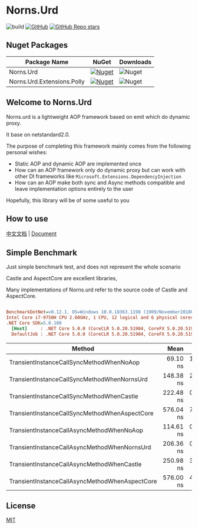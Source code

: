 # Norns.Urd

![build](https://github.com/fs7744/Norns.Urd/workflows/build/badge.svg)
[![GitHub](https://img.shields.io/github/license/fs7744/Norns.Urd)](https://github.com/fs7744/Norns.Urd/blob/main/LICENSE)
[![GitHub Repo stars](https://img.shields.io/github/stars/fs7744/Norns.Urd?style=social)](https://github.com/fs7744/Norns.Urd)

## Nuget Packages

| Package Name |  NuGet | Downloads  |
|--------------|  ------- |  ----  |
| Norns.Urd | [![Nuget](https://img.shields.io/nuget/v/Norns.Urd?style=flat-square)](https://www.nuget.org/packages/Norns.Urd/) | ![Nuget](https://img.shields.io/nuget/dt/Norns.Urd) |
| Norns.Urd.Extensions.Polly | [![Nuget](https://img.shields.io/nuget/v/Norns.Urd.Extensions.Polly?style=flat-square)](https://www.nuget.org/packages/Norns.Urd.Extensions.Polly/) | ![Nuget](https://img.shields.io/nuget/dt/Norns.Urd.Extensions.Polly) |

## Welcome to Norns.Urd

Norns.urd is a lightweight AOP framework based on emit which do dynamic proxy.

It base on netstandard2.0.

The purpose of completing this framework mainly comes from the following personal wishes:

- Static AOP and dynamic AOP are implemented once
- How can an AOP framework only do dynamic proxy but can work with other DI frameworks like `Microsoft.Extensions.DependencyInjection`
- How can an AOP make both sync and Async methods compatible and leave implementation options entirely to the user

Hopefully, this library will be of some useful to you

## How to use

[中文文档](https://fs7744.github.io/Norns.Urd/zh-cn/index.html) |  [Document](https://fs7744.github.io/Norns.Urd/index.html)

## Simple Benchmark

Just simple benchmark test, and does not represent the whole scenario

Castle and AspectCore are excellent libraries,

Many implementations of Norns.urd refer to the source code of Castle and AspectCore.

``` ini

BenchmarkDotNet=v0.12.1, OS=Windows 10.0.18363.1198 (1909/November2018Update/19H2)
Intel Core i7-9750H CPU 2.60GHz, 1 CPU, 12 logical and 6 physical cores
.NET Core SDK=5.0.100
  [Host]     : .NET Core 5.0.0 (CoreCLR 5.0.20.51904, CoreFX 5.0.20.51904), X64 RyuJIT
  DefaultJob : .NET Core 5.0.0 (CoreCLR 5.0.20.51904, CoreFX 5.0.20.51904), X64 RyuJIT


```
|                                         Method |      Mean |    Error |    StdDev |    Median |  Gen 0 | Allocated |
|----------------------------------------------- |----------:|---------:|----------:|----------:|-------:|----------:|
|       TransientInstanceCallSyncMethodWhenNoAop |  69.10 ns | 1.393 ns |  2.512 ns |  69.70 ns | 0.0178 |     112 B |
|    TransientInstanceCallSyncMethodWhenNornsUrd | 148.38 ns | 2.975 ns |  5.588 ns | 145.76 ns | 0.0534 |     336 B |
|      TransientInstanceCallSyncMethodWhenCastle | 222.48 ns | 0.399 ns |  0.312 ns | 222.50 ns | 0.0815 |     512 B |
|  TransientInstanceCallSyncMethodWhenAspectCore | 576.04 ns | 7.132 ns | 10.229 ns | 573.46 ns | 0.1030 |     648 B |
|      TransientInstanceCallAsyncMethodWhenNoAop | 114.61 ns | 0.597 ns |  0.499 ns | 114.58 ns | 0.0408 |     256 B |
|   TransientInstanceCallAsyncMethodWhenNornsUrd | 206.36 ns | 0.937 ns |  0.830 ns | 206.18 ns | 0.0763 |     480 B |
|     TransientInstanceCallAsyncMethodWhenCastle | 250.98 ns | 3.315 ns |  3.101 ns | 252.16 ns | 0.1044 |     656 B |
| TransientInstanceCallAsyncMethodWhenAspectCore | 576.00 ns | 4.160 ns |  3.891 ns | 574.99 ns | 0.1373 |     864 B |

## License
[MIT](https://github.com/fs7744/Norns.Urd/blob/main/LICENSE)